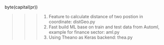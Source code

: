 byte(capital(pr))
>>> 1.  Feature to calculate distance of two postion in coordinate: distGeo.py
>>> 2.  Fast build ML base on train and test data from Automl, example for finance sector: aml.py
>>> 3.  Using Theano as Keras backend: thea.py
